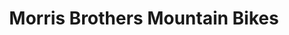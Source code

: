 ---
title: "Morris Brothers Mountain Bikes"
url: /white-river-junction/morris-brothers-mountain-bikes/
shop: bicycle
---